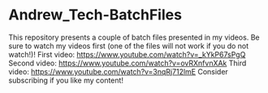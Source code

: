 # Andrew_Tech-BatchFiles
This repository presents a couple of batch files presented in my videos. Be sure to watch my videos first (one of the files will not work if you do not watch!)!
First video: https://www.youtube.com/watch?v=_kYkP67sPgQ
Second video: https://www.youtube.com/watch?v=ovRXnfvnXAk
Third video: https://www.youtube.com/watch?v=3nqRj712lmE
Consider subscribing if you like my content!

